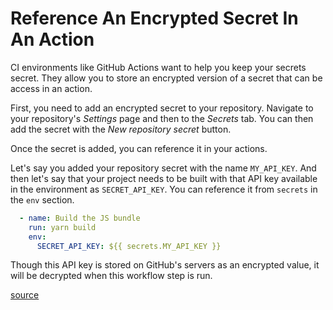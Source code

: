 # Reference An Encrypted Secret In An Action

CI environments like GitHub Actions want to help you keep your secrets secret.
They allow you to store an encrypted version of a secret that can be access in
an action.

First, you need to add an encrypted secret to your repository. Navigate to your
repository's _Settings_ page and then to the _Secrets_ tab. You can then add
the secret with the _New repository secret_ button.

Once the secret is added, you can reference it in your actions.

Let's say you added your repository secret with the name `MY_API_KEY`. And then
let's say that your project needs to be built with that API key available in
the environment as `SECRET_API_KEY`. You can reference it from `secrets` in the
`env` section.

```yaml
  - name: Build the JS bundle
    run: yarn build
    env:
      SECRET_API_KEY: ${{ secrets.MY_API_KEY }}
```

Though this API key is stored on GitHub's servers as an encrypted value, it
will be decrypted when this workflow step is run.

[source](https://docs.github.com/en/actions/reference/encrypted-secrets#using-encrypted-secrets-in-a-workflow)
